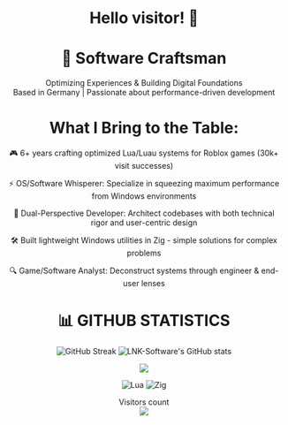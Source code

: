 
# <div align="center"> Hello visitor! :wave: </div>

# <div align="center"> 🚀 Software Craftsman </div>

<div align="center"> Optimizing Experiences & Building Digital Foundations </div>
<div align="center"> Based in Germany | Passionate about performance-driven development </div>


  
# <div align="center">What I Bring to the Table:</div>
<div align="center">
🎮 6+ years crafting optimized Lua/Luau systems for Roblox games (30k+ visit successes)
  
⚡ OS/Software Whisperer: Specialize in squeezing maximum performance from Windows environments
  
🧠 Dual-Perspective Developer: Architect codebases with both technical rigor and user-centric design
  
🛠️ Built lightweight Windows utilities in Zig - simple solutions for complex problems
  
🔍 Game/Software Analyst: Deconstruct systems through engineer & end-user lenses
</div>


# <div align="center">📊 GITHUB STATISTICS</div>

<p align="center">
  <img src="https://github-readme-streak-stats.herokuapp.com?user=LNK-Software&theme=transparent&border_radius=10&date_format=j%20M%5B%20Y%5D&mode=weekly&card_width=600&card_height=200&stroke=0068EB" alt="GitHub Streak" />
  <img src="https://github-readme-stats.vercel.app/api?username=LNK-Software&show_icons=true&theme=transparent" alt="LNK-Software's GitHub stats" />
</p>

<div align="center">
</div>

<div align="center">
  <a href="https://github.com/LNK-Software/LNK-Software">
    <img align="center" src="https://github-readme-stats.vercel.app/api/top-langs/?username=LNK-Software&hide=java,html,tex&title_color=ffffff&text_color=c9cacc&icon_color=2bbc8a&bg_color=1d1f21&langs_count=3" />
  </a>
</div>

<p align="center">
  <img src="https://img.shields.io/badge/Lua-11111C?style=for-the-badge&logo=lua&logoColor=white" alt="Lua" />
  <img src="https://img.shields.io/badge/Zig-11111C?style=for-the-badge&logo=zig&logoColor=F7DF1E" alt="Zig" />
</p>

<p align="center"> 
  Visitors count<br>
  <img src="https://profile-counter.glitch.me/LNK-Software/count.svg" />
</p>
